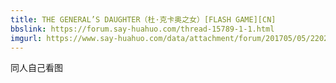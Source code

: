 ```yaml
---
title: THE GENERAL’S DAUGHTER（杜·克卡奥之女）[FLASH GAME][CN]
bbslink: https://forum.say-huahuo.com/thread-15789-1-1.html
imgurl: https://www.say-huahuo.com/data/attachment/forum/201705/05/220211zz1xzo4qznt1n81i.jpg
---
```


同人自己看图<!--more-->
